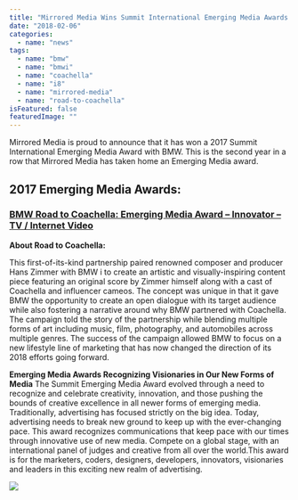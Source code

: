 ```yaml
---
title: "Mirrored Media Wins Summit International Emerging Media Awards for BMW Road to Coachella"
date: "2018-02-06"
categories: 
  - name: "news"
tags: 
  - name: "bmw"
  - name: "bmwi"
  - name: "coachella"
  - name: "i8"
  - name: "mirrored-media"
  - name: "road-to-coachella"
isFeatured: false
featuredImage: ""
---
```


Mirrored Media is proud to announce that it has won a 2017 Summit International Emerging Media Award with BMW. This is the second year in a row that Mirrored Media has taken home an Emerging Media award.

## 2017 Emerging Media Awards:

### [BMW Road to Coachella: Emerging Media Award – Innovator – TV / Internet Video](https://summitawards.com/past-mea-awards-listings/)

**About Road to Coachella:** 

This first-of-its-kind partnership paired renowned composer and producer Hans Zimmer with BMW i to create an artistic and visually-inspiring content piece featuring an original score by Zimmer himself along with a cast of Coachella and influencer cameos. The concept was unique in that it gave BMW the opportunity to create an open dialogue with its target audience while also fostering a narrative around why BMW partnered with Coachella. The campaign told the story of the partnership while blending multiple forms of art including music, film, photography, and automobiles across multiple genres. The success of the campaign allowed BMW to focus on a new lifestyle line of marketing that has now changed the direction of its 2018 efforts going forward.

**Emerging Media Awards Recognizing Visionaries in Our New Forms of Media** The Summit Emerging Media Award evolved through a need to recognize and celebrate creativity, innovation, and those pushing the bounds of creative excellence in all newer forms of emerging media. Traditionally, advertising has focused strictly on the big idea. Today, advertising needs to break new ground to keep up with the ever-changing pace. This award recognizes communications that keep pace with our times through innovative use of new media. Compete on a global stage, with an international panel of judges and creative from all over the world.This award is for the marketers, coders, designers, developers, innovators, visionaries and leaders in this exciting new realm of advertising.

![](http://www.mirroredmedia.com/wp-content/uploads/2018/01/75c756b0d96211e7a115499f4d44d662_BMW-One-Sheet-w_-Logos-r01-1024x690.jpg)
